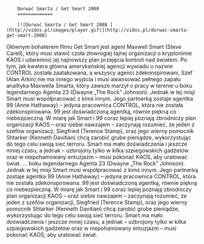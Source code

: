 
        Dorwać Smarta / Get Smart 2008 
        =============
        
        [![Dorwać Smarta / Get Smart 2008 ](http://vidos.pl/images/player.gif)](http://vidos.pl/dorwac-smarta-get-smart-2008)
        
        
 Głównym bohaterem filmu Get Smart jest agent Maxwell Smart (Steve Carell), który musi stawić czoła złowrogiej tajnej organizacji o kryptonimie KAOS i udaremnić jej najnowszy plan przejęcia kontroli nad światem. Po tym, jak kwatera główna amerykańskiej agencji wywiadu o nazwie CONTROL została zaatakowana, a wszyscy agenci zdekonspirowani, Szef (Alan Arkin) nie ma innego wyjścia i musi awansować pełnego zapału analityka Maxwella Smarta, który zawsze marzył o pracy w terenie u boku legendarnego Agenta 23 (Dwayne „The Rock” Johnson). Jednak w tej misji Smart musi współpracować z kimś innym. Jego partnerką zostaje agentka 99 (Anne Hathaway) – jedyna pracownica CONTROL, która nie została zdekonspirowana. 99 jest doświadczoną agentką, równie piękną co niebezpieczną. W miarę jak Smart i 99 coraz lepiej poznają zbrodniczy plan organizacji KAOS – oraz siebie nawzajem – zaczynają rozumieć, że jeden z szefów organizacji, Siegfried (Terence Stamp), oraz jego wierny pomocnik Shtarker (Kenneth Davitian) chcą zarobić grube pieniądze, wykorzystując do tego celu swoją sieć terroru. Smart ma mało doświadczenia i jeszcze mniej czasu, a jednak – uzbrojony tylko w kilka szpiegowskich gadżetów oraz w niepohamowany entuzjazm – musi pokonać KAOS, aby uratować świat.  ... boku legendarnego Agenta 23 (Dwayne „The Rock” Johnson). Jednak w tej misji Smart musi współpracować z kimś innym. Jego partnerką zostaje agentka 99 (Anne Hathaway) – jedyna pracownica CONTROL, która nie została zdekonspirowana. 99 jest doświadczoną agentką, równie piękną co niebezpieczną. W miarę jak Smart i 99 coraz lepiej poznają zbrodniczy plan organizacji KAOS – oraz siebie nawzajem – zaczynają rozumieć, że jeden z szefów organizacji, Siegfried (Terence Stamp), oraz jego wierny pomocnik Shtarker (Kenneth Davitian) chcą zarobić grube pieniądze, wykorzystując do tego celu swoją sieć terroru. Smart ma mało doświadczenia i jeszcze mniej czasu, a jednak – uzbrojony tylko w kilka szpiegowskich gadżetów oraz w niepohamowany entuzjazm – musi pokonać KAOS, aby uratować świat.
    